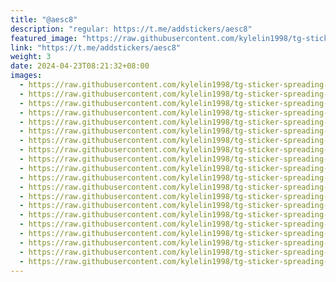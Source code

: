 ```yaml
---
title: "@aesc8"
description: "regular: https://t.me/addstickers/aesc8"
featured_image: "https://raw.githubusercontent.com/kylelin1998/tg-sticker-spreading-worldwide-images/main/img/a4ae09e6-295e-4ba8-8dc5-aff2cc45fac9.jpg"
link: "https://t.me/addstickers/aesc8"
weight: 3
date: 2024-04-23T08:21:32+08:00
images:
  - https://raw.githubusercontent.com/kylelin1998/tg-sticker-spreading-worldwide-images/main/img/a4ae09e6-295e-4ba8-8dc5-aff2cc45fac9.jpg
  - https://raw.githubusercontent.com/kylelin1998/tg-sticker-spreading-worldwide-images/main/img/cb240d85-d707-4670-9141-d56d5c29f288.jpg
  - https://raw.githubusercontent.com/kylelin1998/tg-sticker-spreading-worldwide-images/main/img/b55610d4-e438-4f72-b2d1-526fe07c484d.jpg
  - https://raw.githubusercontent.com/kylelin1998/tg-sticker-spreading-worldwide-images/main/img/c22e240e-4f40-4daf-ab7b-cf7ac2c4bb2f.jpg
  - https://raw.githubusercontent.com/kylelin1998/tg-sticker-spreading-worldwide-images/main/img/3fdb5389-b32d-42ff-98b1-a7b07ec8cdfd.jpg
  - https://raw.githubusercontent.com/kylelin1998/tg-sticker-spreading-worldwide-images/main/img/1a5fe272-df07-4aec-8a6e-b07a33a51066.jpg
  - https://raw.githubusercontent.com/kylelin1998/tg-sticker-spreading-worldwide-images/main/img/5af2eb0e-56e0-40de-bb8d-5eda9c1fdfd0.jpg
  - https://raw.githubusercontent.com/kylelin1998/tg-sticker-spreading-worldwide-images/main/img/a33f9574-7377-47cb-847d-aa6d315e956a.jpg
  - https://raw.githubusercontent.com/kylelin1998/tg-sticker-spreading-worldwide-images/main/img/c4dcbb87-8a68-4036-bd7e-a95f059a1cd0.jpg
  - https://raw.githubusercontent.com/kylelin1998/tg-sticker-spreading-worldwide-images/main/img/09d3ee72-eda8-46f1-9126-37e1460450af.jpg
  - https://raw.githubusercontent.com/kylelin1998/tg-sticker-spreading-worldwide-images/main/img/7bfd1f70-19fa-402a-bd67-d6a753f99cc3.jpg
  - https://raw.githubusercontent.com/kylelin1998/tg-sticker-spreading-worldwide-images/main/img/7807d403-2f26-405b-a5ba-9a64cd31213d.jpg
  - https://raw.githubusercontent.com/kylelin1998/tg-sticker-spreading-worldwide-images/main/img/73a72bbc-0780-4f00-b435-9bb0de806e53.jpg
  - https://raw.githubusercontent.com/kylelin1998/tg-sticker-spreading-worldwide-images/main/img/3b60426b-6564-4d74-8473-0ba87b51cd07.jpg
  - https://raw.githubusercontent.com/kylelin1998/tg-sticker-spreading-worldwide-images/main/img/ec882a79-cd4d-46af-9eae-5aac1cc5bd15.jpg
  - https://raw.githubusercontent.com/kylelin1998/tg-sticker-spreading-worldwide-images/main/img/a5b66446-c381-4a8a-9719-ff64aeba5667.jpg
  - https://raw.githubusercontent.com/kylelin1998/tg-sticker-spreading-worldwide-images/main/img/45ccaa3d-96ea-4f4e-b059-2d2e50445373.jpg
  - https://raw.githubusercontent.com/kylelin1998/tg-sticker-spreading-worldwide-images/main/img/71ab2654-2800-4aa6-8dd7-d4aa69c6cd06.jpg
  - https://raw.githubusercontent.com/kylelin1998/tg-sticker-spreading-worldwide-images/main/img/670ecebd-1f58-4760-84c0-5e7edafca232.jpg
  - https://raw.githubusercontent.com/kylelin1998/tg-sticker-spreading-worldwide-images/main/img/8bd2080f-161a-4c27-9e82-d0b89fc58fd3.jpg
---
```

